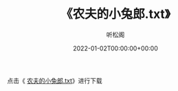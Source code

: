 ﻿---
title:  《农夫的小兔郎.txt》
date:   2022-01-02T00:00:00+00:00
author: 听松阁
layout: post
permalink: /农夫的小兔郎/
categories: 小说
tags: [小说]
---

点击《 [农夫的小兔郎.txt](http://img.660000.xyz/bookstukust/book/bntxt/10/农夫的小兔郎.txt)》进行下载